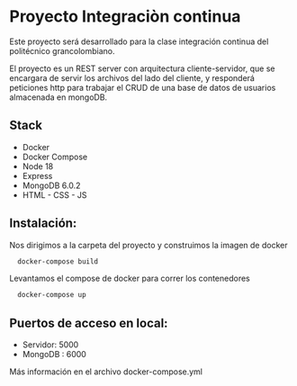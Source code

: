 # Proyecto Integraciòn continua

Este proyecto será desarrollado para la clase integración continua del politécnico grancolombiano.

El proyecto es un REST server con arquitectura cliente-servidor, que se encargara de servir los archivos del lado del cliente, y responderá peticiones http para trabajar el CRUD de una base de datos de usuarios almacenada en mongoDB.

## Stack

-   Docker
-   Docker Compose
-   Node 18
-   Express
-   MongoDB 6.0.2
-   HTML - CSS - JS

## Instalación:

Nos dirigimos a la carpeta del proyecto y construimos la imagen de docker

```bash
  docker-compose build
```

Levantamos el compose de docker para correr los contenedores

```bash
  docker-compose up
```

## Puertos de acceso en local:

-   Servidor: 5000
-   MongoDB : 6000

Más información en el archivo docker-compose.yml
